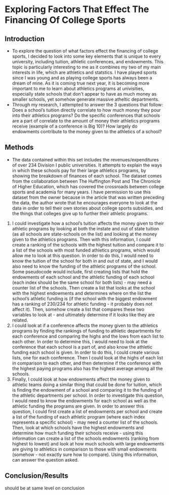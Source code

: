 # Exploring Factors That Effect The Financing Of College Sports
 
## Introduction
- To explore the question of what factors effect the financing of college sports, I decided to look into some key elements that is unique to every university, including tuition, athletic conferences, and endowments. This topic is particularly interesting to me as it combines my two of my main interests in life, which are athletics and statstics. I have played sports since I was young and as playing college sports has always been a dream of mine. As it is coming true next year, it is becoming more important to me to learn about athletics programs at univisities, especially state schools that don't appear to have as much money as smaller schools, yet somehow generate massive atheltic departments. 
- Through my research, I attempted to answer the 3 questions that follow: Does a school’s tuition directly correlate to how much money they pour into their athletics programs? Do the specific conferences that schools are a part of correlate to the amount of money their athletics programs receive (example of a conference is Big 10)? How largely do endowments contribute to the money given to the athletics of a school? 

## Methods
- The data contained within this set includes the revenues/expenditures of over 234 Division I public universities. It attempts to explain the ways in which these schools pay for their large athletics programs, by showing the breakdown of finances of each school. The dataset comes from the collaboration between The Huffington Post and The Chronicle of Higher Education, which has covered the crossroads between college sports and academia for many years. I have permission to use this dataset from the owner because in the article that was written preceding the data, the author wrote that he encourages everyone to look at the data in order to tell their own stories about college sports subsidies, and the things that colleges give up to further their athletic programs.  

1. I could investigate how a school’s tuition affects the money given to their athletic programs by looking at both the instate and out of state tuition (as all schools are state-schools on the list) and looking at the money given to the athletics programs. Then with this information, I could create a ranking of the schools with the highest tuition and compare it to a list of the schools with most funded athletics programs, which would allow me to look at this question. In order to do this, I would need to know the tuition of the school for both in and out of state, and I would also need to know the funding of the athletic programs of the school. Some pseudocode would include, first creating lists that hold the endowments of each school and the athletic funding of each school (each index should be the same school for both lists) - may need a counter list of the schools. Then create a list that looks at the school with the highest endowments and determines where on the list the school’s athletic funding is (if the school with the biggest endowment has a ranking of 230/234 for athletic funding - it probably does not affect it). Then, somehow create a list that compares these two variables to look at - and ultimately determine if it looks like they are related. 
2. I could look at if a conference affects the money given to the athletics programs by finding the rankings of funding to athletic departments for each conference and comparing the highs and the lows from each list to each other. In order to determine this, I would need to look at the conference that each school is a part of, and also know the athletic funding each school is given. In order to do this, I could create various lists, one for each conference. Then I could look at the highs of each list in comparison to each other, and then determine if the conference with the highest paying programs also has the highest average among all the schools. 
3. Finally, I could look at how endowments affect the money given to athletic teams doing a similar thing that could be done for tuition, which is finding the endowment of a school and comparing it to the funding of the athletic departments per school. In order to investigate this question, I would need to know the endowments for each school as well as the athletic funding the programs are given. In order to answer this question, I could first create a list of endowments per school and create a list of the funding of each athletic program (where each index represents a specific school) - may need a counter list of the schools. Then, look at which schools have the highest endowments and determine how much funding their schools receive - using this information can create a list of the schools endowments (ranking from highest to lowest) and look at how much schools with large endowments are giving to athletics in comparison to those with small endowments (somehow - not exactly sure how to compare). Using this information, can answer the question asked. 

## Conclusion/Results
should be at same level on conclusion
